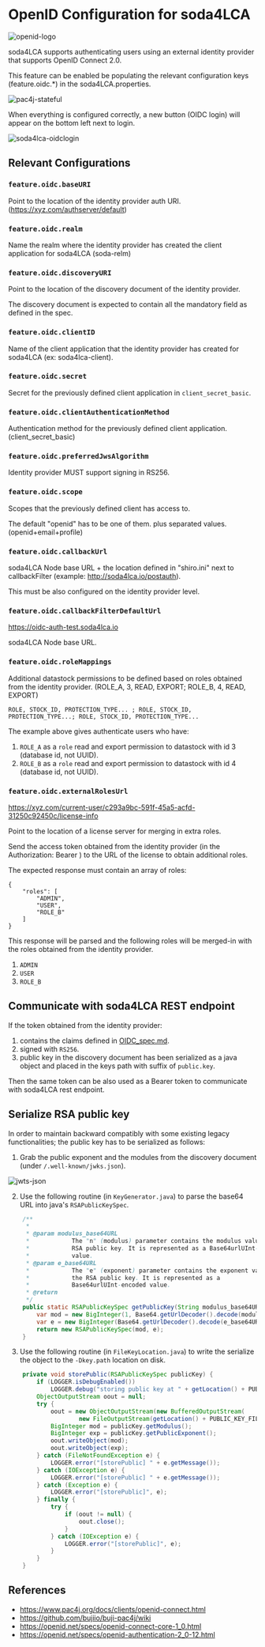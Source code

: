 # OpenID Configuration for soda4LCA

![openid-logo](https://openid.net/wordpress-content/uploads/2014/09/openid-r-logo-900x360.png)

soda4LCA supports authenticating users using an external identity provider that supports OpenID Connect 2.0.

This feature can be enabled be populating the relevant configuration keys (feature.oidc.*) in the soda4LCA.properties.

![pac4j-stateful](https://www.pac4j.org/img/pac4j-stateful.png)

When everything is configured correctly, a new button (OIDC login) will appear on the bottom left next to login.

![soda4lca-oidclogin](https://user-images.githubusercontent.com/1815268/156820848-fa9cc9af-5b45-4628-96dc-d5a5db8aa2b6.png)


## Relevant Configurations

### `feature.oidc.baseURI`

Point to the location of the identity provider auth URI. (https://xyz.com/authserver/default)

### `feature.oidc.realm`

Name the realm where the identity provider has created the client application for soda4LCA (soda-relm)

### `feature.oidc.discoveryURI`

Point to the location of the discovery document of the identity provider.

The discovery document is expected to contain all the mandatory field as defined in the spec.

### `feature.oidc.clientID`

Name of the client application that the identity provider has created for soda4LCA (ex: soda4lca-client).

### `feature.oidc.secret`

Secret for the previously defined client application in `client_secret_basic`.

### `feature.oidc.clientAuthenticationMethod`

Authentication method for the previously defined client application. (client_secret_basic)

### `feature.oidc.preferredJwsAlgorithm`

Identity provider MUST support signing in RS256.

### `feature.oidc.scope`

Scopes that the previously defined client has access to.

The default "openid" has to be one of them. plus separated values. (openid+email+profile)

### `feature.oidc.callbackUrl`

soda4LCA Node base URL + the location defined in "shiro.ini" next to callbackFilter (example: http://soda4lca.io/postauth).

This must be also configured on the identity provider level.

### `feature.oidc.callbackFilterDefaultUrl`

https://oidc-auth-test.soda4lca.io

soda4LCA Node base URL.

### `feature.oidc.roleMappings`

Additional datastock permissions to be defined based on roles obtained from the identity provider. (ROLE_A, 3, READ, EXPORT; ROLE_B, 4, READ, EXPORT)

`ROLE, STOCK_ID, PROTECTION_TYPE... ; ROLE, STOCK_ID, PROTECTION_TYPE...; ROLE, STOCK_ID, PROTECTION_TYPE...`


The example above gives authenticate users who have:

1. `ROLE_A` as a `role` read and export permission to datastock with id 3 (database id, not UUID).
2. `ROLE_B` as a `role` read and export permission to datastock with id 4 (database id, not UUID).


### `feature.oidc.externalRolesUrl`

https://xyz.com/current-user/c293a9bc-591f-45a5-acfd-31250c92450c/license-info

Point to the location of a license server for merging in extra roles.


Send the access token obtained from the identity provider (in the Authorization: Bearer ) to the URL of the license to obtain additional roles. 

The expected response must contain an array of roles:
```
{
    "roles": [
        "ADMIN",
        "USER",
        "ROLE_B"
    ]
}
```

This response will be parsed and the following roles will be merged-in with the roles obtained from the identity provider.

1. `ADMIN`
2. `USER`
3. `ROLE_B`

## Communicate with soda4LCA REST endpoint

If the token obtained from the identity provider:

1. contains the claims defined in [OIDC_spec.md](./OIDC_spec.md).
2. signed with `RS256`.
3. public key in the discovery document has been serialized as a java object and placed in the keys path with suffix of `public.key`.

Then the same token can be also used as a Bearer token to communicate with soda4LCA rest endpoint.


## Serialize RSA public key

In order to maintain backward compatibly with some existing legacy functionalities; the public key has to be serialized as follows:

1. Grab the public exponent and the modules from the discovery document (under `/.well-known/jwks.json`).

![jwts-json](https://user-images.githubusercontent.com/1815268/156939094-6e27b8d8-1e79-4d5c-84ef-a9eed5c66322.png)

2. Use the following routine (in `KeyGenerator.java`) to parse the base64 URL into java's `RSAPublicKeySpec`.

```java
	/**
	 * 
	 * @param modulus_base64URL
	 *            The "n" (modulus) parameter contains the modulus value for the
	 *            RSA public key. It is represented as a Base64urlUInt-encoded
	 *            value.
	 * @param e_base64URL
	 *            The "e" (exponent) parameter contains the exponent value for
	 *            the RSA public key. It is represented as a
	 *            Base64urlUInt-encoded value.
	 * @return
	 */
	public static RSAPublicKeySpec getPublicKey(String modulus_base64URL, String e_base64URL) {		
		var mod = new BigInteger(1, Base64.getUrlDecoder().decode(modulus_base64URL.trim().getBytes()));
		var e = new BigInteger(Base64.getUrlDecoder().decode(e_base64URL.trim().getBytes()));
		return new RSAPublicKeySpec(mod, e);
	}
```

3. Use the following routine (in `FileKeyLocation.java`) to write the serialize the object to the `-Dkey.path` location on disk.

```java
	private void storePublic(RSAPublicKeySpec publicKey) {
		if (LOGGER.isDebugEnabled())
			LOGGER.debug("storing public key at " + getLocation() + PUBLIC_KEY_FILE_NAME);
		ObjectOutputStream oout = null;
		try {
			oout = new ObjectOutputStream(new BufferedOutputStream(
					new FileOutputStream(getLocation() + PUBLIC_KEY_FILE_NAME)));
			BigInteger mod = publicKey.getModulus();
			BigInteger exp = publicKey.getPublicExponent();
			oout.writeObject(mod);
			oout.writeObject(exp);
		} catch (FileNotFoundException e) {
			LOGGER.error("[storePublic] " + e.getMessage());
		} catch (IOException e) {
			LOGGER.error("[storePublic] " + e.getMessage());
		} catch (Exception e) {
			LOGGER.error("[storePublic]", e);
		} finally {
			try {
				if (oout != null) {
					oout.close();
				}
			} catch (IOException e) {
				LOGGER.error("[storePublic]", e);
			}
		}
	}
```

## References

* https://www.pac4j.org/docs/clients/openid-connect.html
* https://github.com/bujiio/buji-pac4j/wiki
* https://openid.net/specs/openid-connect-core-1_0.html
* https://openid.net/specs/openid-authentication-2_0-12.html
